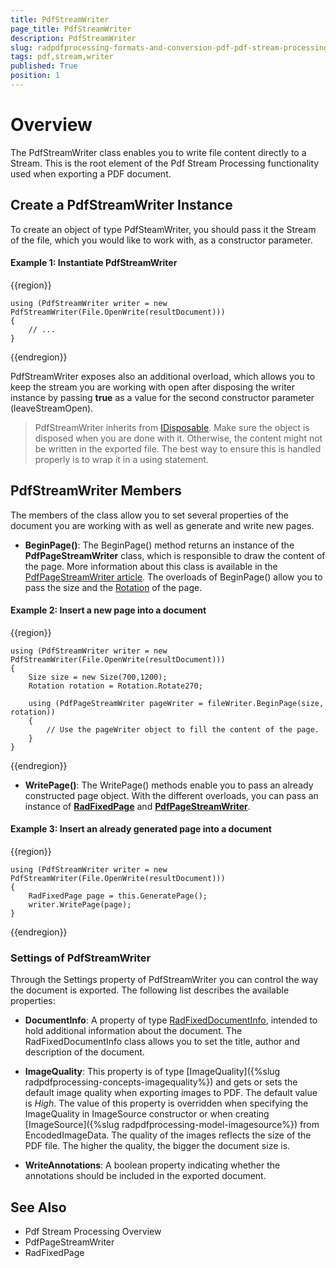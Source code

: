 ```yaml
---
title: PdfStreamWriter
page_title: PdfStreamWriter
description: PdfStreamWriter
slug: radpdfprocessing-formats-and-conversion-pdf-pdf-stream-processing-pdfstreamwriter
tags: pdf,stream,writer
published: True
position: 1
---
```


# Overview

The PdfStreamWriter class enables you to write file content directly to a Stream. This is the root element of the Pdf Stream Processing functionality used when exporting a PDF document.

## Create a PdfStreamWriter Instance

To create an object of type PdfSteamWriter, you should pass it the Stream of the file, which you would like to work with, as a constructor parameter.

#### **Example 1: Instantiate PdfStreamWriter**

{{region}}

	using (PdfStreamWriter writer = new PdfStreamWriter(File.OpenWrite(resultDocument)))
	{
		// ...
	}
{{endregion}}

PdfStreamWriter exposes also an additional overload, which allows you to keep the stream you are working with open after disposing the writer instance by passing **true** as a value for the second constructor parameter (leaveStreamOpen).

>PdfStreamWriter inherits from [IDisposable](https://msdn.microsoft.com/en-us/library/system.idisposable(v=vs.110).aspx). Make sure the object is disposed when you are done with it. Otherwise, the content might not be written in the exported file. The best way to ensure this is handled properly is to wrap it in a using statement. 

## PdfStreamWriter Members

The members of the class allow you to set several properties of the document you are working with as well as generate and write new pages.

* **BeginPage()**: The BeginPage() method returns an instance of the **PdfPageStreamWriter** class, which is responsible to draw the content of the page. More information about this class is available in the [PdfPageStreamWriter article](). The overloads of BeginPage() allow you to pass the size and the [Rotation](http://docs.telerik.com/devtools/document-processing/api/html/T_Telerik_Windows_Documents_Fixed_Model_Data_Rotation.htm) of the page.

#### **Example 2: Insert a new page into a document**

{{region}}

	using (PdfStreamWriter writer = new PdfStreamWriter(File.OpenWrite(resultDocument)))
	{
		Size size = new Size(700,1200);
		Rotation rotation = Rotation.Rotate270;

		using (PdfPageStreamWriter pageWriter = fileWriter.BeginPage(size, rotation))
        {
			// Use the pageWriter object to fill the content of the page.
		}
	}
{{endregion}}

* **WritePage()**: The WritePage() methods enable you to pass an already constructed page object. With the different overloads, you can pass an instance of [**RadFixedPage**]() and [**PdfPageStreamWriter**]().

#### **Example 3: Insert an already generated page into a document**

{{region}}

	using (PdfStreamWriter writer = new PdfStreamWriter(File.OpenWrite(resultDocument)))
	{
		RadFixedPage page = this.GeneratePage();
		writer.WritePage(page);
	}
{{endregion}}

### Settings of PdfStreamWriter

Through the Settings property of PdfStreamWriter you can control the way the document is exported. The following list describes the available properties:

* **DocumentInfo**: A property of type [RadFixedDocumentInfo](http://docs.telerik.com/devtools/document-processing/api/html/T_Telerik_Windows_Documents_Fixed_Model_RadFixedDocumentInfo.htm), intended to hold additional information about the document. The RadFixedDocumentInfo class allows you to set the title, author and description of the document.

* **ImageQuality**: This property is of type [ImageQuality]({%slug radpdfprocessing-concepts-imagequality%}) and gets or sets the default image quality when exporting images to PDF. The default value is *High*. The value of this property is overridden when specifying the ImageQuality in ImageSource constructor or when creating [ImageSource]({%slug radpdfprocessing-model-imagesource%}) from EncodedImageData. The quality of the images reflects the size of the PDF file. The higher the quality, the bigger the document size is.

* **WriteAnnotations**: A boolean property indicating whether the annotations should be included in the exported document.


## See Also

* Pdf Stream Processing Overview
* PdfPageStreamWriter
* RadFixedPage
